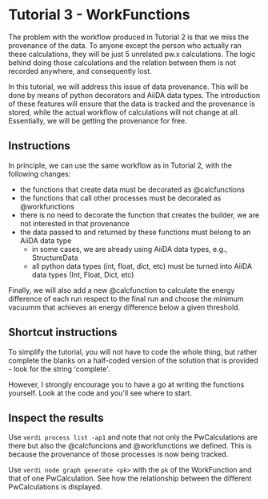 # Tutorial 3 - WorkFunctions

The problem with the workflow produced in Tutorial 2 is that we miss the provenance of the data. To anyone except the person who actually ran these calculations, they will be just 5 unrelated pw.x calculations. The logic behind doing those calculations and the relation between them is not recorded anywhere, and consequently lost.

In this tutorial, we will address this issue of data provenance. This will be done by means of python decorators and AiiDA data types.
The introduction of these features will ensure that the data is tracked and the provenance is stored, while the actual workflow of calculations will not change at all. Essentially, we will be getting the provenance for free.

## Instructions

In principle, we can use the same workflow as in Tutorial 2, with the following changes:
- the functions that create data must be decorated as @calcfunctions
- the functions that call other processes must be decorated as @workfunctions
- there is no need to decorate the function that creates the builder, we are not interested in that provenance
- the data passed to and returned by these functions must belong to an AiiDA data type
  - in some cases, we are already using AiiDA data types, e.g., StructureData
  - all python data types (int, float, dict, etc) must be turned into AiiDA data types (Int, Float, Dict, etc) 

Finally, we will also add a new @calcfunction to calculate the energy difference of each run respect to the final run and choose the minimum vacuumm that achieves an energy difference below a given threshold. 

## Shortcut instructions

To simplify the tutorial, you will not have to code the whole thing, but rather complete the blanks on a half-coded version of the solution that is provided - look for the string 'complete'.

However, I strongly encourage you to have a go at writing the functions yourself. Look at the code and you'll see where to start. 

## Inspect the results

Use `verdi process list -ap1` and note that not only the PwCalculations are there but also the @calcfuncions and @workfunctions we defined. This is because the provenance of those processes is now being tracked.

Use `verdi node graph generate <pk>` with the `pk` of the WorkFunction and that of one PwCalculation. See how the relationship between the different PwCalculations is displayed. 


